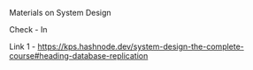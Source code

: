 Materials on System Design

Check - In 

Link 1 - https://kps.hashnode.dev/system-design-the-complete-course#heading-database-replication
